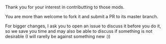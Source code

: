 Thank you for your interest in contributting to those mods.

You are more than welcome to fork it and submit a PR to its master branch.

For bigger changes, I ask you to open an issue to discuss it before you do it, so we save you time and may also be able to discuss if something is not desirable (I will rarelly be against something new :))
